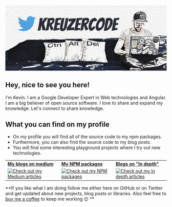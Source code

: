 ![Logo](https://raw.githubusercontent.com/kreuzerk/kreuzerk/master/banner.png)

## Hey, nice to see you here! 
I'm Kevin. I am a Google Developer Expert in Web technologies and Angular. I am a big believer of open source software.
I love to share and expand my knowledge. Let's connect to share knowledge.

## What you can find on my profile
- On my profile you will find all of the source code to my npm packages. 
- Furthermore, you can also find the source code to my blog posts. 
- You will find some interesting playground projects where I try out new technologies. 

<div align="center">
  <table border="0" cellspacing="0" cellpadding="0">
    <tbody>
      <tr>
        <td>
         <strong><a href="https://medium.com/@kevinkreuzer">My blogs on medium</a></strong>
        </td>
        <td>
          <strong><a href="https://www.npmjs.com/~kreuzerk">My NPM packages</a></strong>
        </td>
        <td>
           <strong><a href="https://indepth.dev/author/kevin/">Blogs on "In depth"</a></strong>
         </td>
      </tr>
      <tr>
        <td>
          <a href="https://medium.com/@kevinkreuzer">
            <img
              width="350px"
              height="150px"
              alt="Check out my Medium articles"
              src="https://lh3.googleusercontent.com/uJZXmDFCRyOy5pmJ0W8vYF6eJzOa6-wVogH1ACxIy5g4nY9JZzZj3d1EKQG8ARsa_TI"
            />
          </a>
        </td>
        <td>
          <a href="https://www.npmjs.com/~kreuzerk">
            <img
              width="350px"
              height="150px"
              alt="Check out my NPM packages"
              src="https://res.cloudinary.com/practicaldev/image/fetch/s--5NzZEMLS--/c_imagga_scale,f_auto,fl_progressive,h_900,q_auto,w_1600/https://thepracticaldev.s3.amazonaws.com/i/7pryn9ls88giuc9m8cau.png"
            />
          </a>
        </td>
        <td>
                  <a href="https://indepth.dev/author/kevin/">
                    <img
                      width="350px"
                      height="150px"
                      alt="Check out my In depth articles"
                      src="https://mir-s3-cdn-cf.behance.net/project_modules/fs/d6bd2c83614725.5d41c6e544863.png"
                    />
                  </a>
                </td>
      </tr>
    </tbody>
  </table>
</div>

**If you like what I am doing follow me either here on GitHub or on Twitter and get updated about new projects, blog posts
or libraries. Also feel free to [buy me a coffee](https://www.buymeacoffee.com/kreuzercode) to keep me working 😉 **
